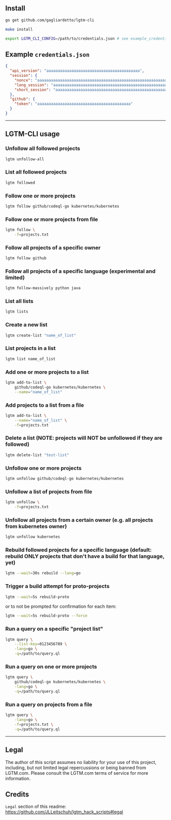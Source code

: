 ## Install

```bash
go get github.com/gagliardetto/lgtm-cli

make install

export LGTM_CLI_CONFIG=/path/to/credentials.json # see example_credentials.json
```

## Example `credentials.json`

```json
{
  "api_version": "aaaaaaaaaaaaaaaaaaaaaaaaaaaaaaaaaaaaaaaaa",
  "session": {
    "nonce": "aaaaaaaaaaaaaaaaaaaaaaaaaaaaaaaaaaaaaaaaaaaaaaaaaaaaaaaaaaaaaaaaaaaaaaaaaaaaaaaaaaaaaaaaaaaaaaaaaaaaaaaaaaaaaaaaaaaaaaaaaaa",
    "long_session": "aaaaaaaaaaaaaaaaaaaaaaaaaaaaaaaaaaaaaaaaaaaaaaaaaaaaaaaaaaaaaaaaaaaaaaaaaaaaaaaaaaaaaaaaaaaaaaaaaaaaaaaaaaaaaaaaaaaaaaaaaaa",
    "short_session": "aaaaaaaaaaaaaaaaaaaaaaaaaaaaaaaaaaaaaaaaaaaaaaaaaaaaaaaaaaaaaaaaaaaaaaaaaaaaaaaaaaaaaaaaaaaaaaaaaaaaaaaaaaaaaaaaaaaaaaaaaaa"
  },
  "github": {
    "token": "aaaaaaaaaaaaaaaaaaaaaaaaaaaaaaaaaaaaaaaaa"
  }
}
```

---

## LGTM-CLI usage

### Unfollow all followed projects

```bash
lgtm unfollow-all
```

### List all followed projects

```bash
lgtm followed
```

### Follow one or more projects

```bash
lgtm follow github/codeql-go kubernetes/kubernetes
```

### Follow one or more projects from file

```bash
lgtm follow \
	-f=projects.txt
```

### Follow all projects of a specific owner

```bash
lgtm follow github
```

### Follow all projects of a specific language (experimental and limited)

```bash
lgtm follow-massively python java
```

### List all lists

```bash
lgtm lists
```

### Create a new list

```bash
lgtm create-list "name_of_list"
```

### List projects in a list

```bash
lgtm list name_of_list
```

### Add one or more projects to a list

```bash
lgtm add-to-list \
	github/codeql-go kubernetes/kubernetes \
	--name="name_of_list"
```

### Add projects to a list from a file

```bash
lgtm add-to-list \
	--name="name_of_list" \
	-f=projects.txt
```

### Delete a list (NOTE: projects will NOT be unfollowed if they are followed)

```bash
lgtm delete-list "test-list"
```

### Unfollow one or more projects

```bash
lgtm unfollow github/codeql-go kubernetes/kubernetes
```

### Unfollow a list of projects from file

```bash
lgtm unfollow \
	-f=projects.txt
```

### Unfollow all projects from a certain owner (e.g. all projects from kubernetes owner)

```bash
lgtm unfollow kubernetes
```

### Rebuild followed projects for a specific language (default: rebuild ONLY projects that don't have a build for that language, yet)

```bash
lgtm --wait=30s rebuild --lang=go
```

### Trigger a build attempt for proto-projects

```bash
lgtm --wait=5s rebuild-proto
```

or to not be prompted for confirmation for each item:

```bash
lgtm --wait=5s rebuild-proto --force
```


### Run a query on a specific "project list"

```bash
lgtm query \
	--list-key=0123456789 \
	-lang=go \
	-q=/path/to/query.ql
```

### Run a query on one or more projects

```bash
lgtm query \
	github/codeql-go kubernetes/kubernetes \
	-lang=go \
	-q=/path/to/query.ql
```

### Run a query on projects from a file

```bash
lgtm query \
	-lang=go \
	-f=projects.txt \
	-q=/path/to/query.ql
```

---

## Legal

The author of this script assumes no liability for your use of this project, including, but not limited legal repercussions or being banned from LGTM.com. Please consult the LGTM.com terms of service for more information.

## Credits

`Legal` section of this readme: https://github.com/JLLeitschuh/lgtm_hack_scripts#legal
